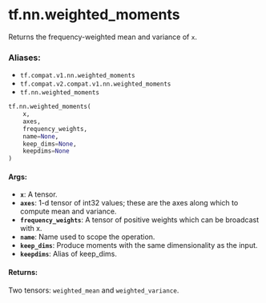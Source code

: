 <div itemscope itemtype="http://developers.google.com/ReferenceObject">
<meta itemprop="name" content="tf.nn.weighted_moments" />
<meta itemprop="path" content="Stable" />
</div>

# tf.nn.weighted_moments

Returns the frequency-weighted mean and variance of `x`.

### Aliases:

* `tf.compat.v1.nn.weighted_moments`
* `tf.compat.v2.compat.v1.nn.weighted_moments`
* `tf.nn.weighted_moments`

``` python
tf.nn.weighted_moments(
    x,
    axes,
    frequency_weights,
    name=None,
    keep_dims=None,
    keepdims=None
)
```

<!-- Placeholder for "Used in" -->


#### Args:


* <b>`x`</b>: A tensor.
* <b>`axes`</b>: 1-d tensor of int32 values; these are the axes along which
  to compute mean and variance.
* <b>`frequency_weights`</b>: A tensor of positive weights which can be
  broadcast with x.
* <b>`name`</b>: Name used to scope the operation.
* <b>`keep_dims`</b>: Produce moments with the same dimensionality as the input.
* <b>`keepdims`</b>: Alias of keep_dims.


#### Returns:

Two tensors: `weighted_mean` and `weighted_variance`.
